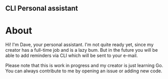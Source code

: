 ## CLI Personal assistant

# About
Hi! I'm Dave, your personal assistant. I'm not quite ready yet, since my creator has a full-time job and is a lazy bum. But in the future
you will be able to add reminders via CLI which will be sent to your e-mail.

Please note that this is work in progress and my creator is just learning Go. You can always contribute to me by opening
an issue or adding new code.


